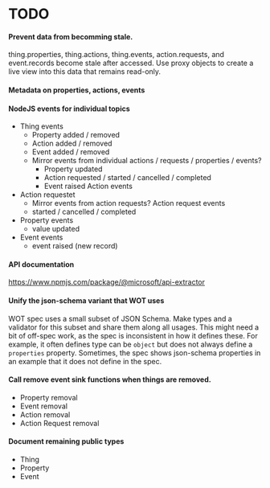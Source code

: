 # TODO

#### Prevent data from becomming stale.

thing.properties, thing.actions, thing.events, action.requests, and event.records become stale after accessed.
Use proxy objects to create a live view into this data that remains read-only.

#### Metadata on properties, actions, events

#### NodeJS events for individual topics

- Thing events
  - Property added / removed
  - Action added / removed
  - Event added / removed
  - Mirror events from individual actions / requests / properties / events?
    - Property updated
    - Action requested / started / cancelled / completed
    - Event raised
      Action events
- Action requestet
  - Mirror events from action requests?
    Action request events
  - started / cancelled / completed
- Property events
  - value updated
- Event events
  - event raised (new record)

#### API documentation

https://www.npmjs.com/package/@microsoft/api-extractor

#### Unify the json-schema variant that WOT uses

WOT spec uses a small subset of JSON Schema. Make types and a validator
for this subset and share them along all usages.
This might need a bit of off-spec work, as the spec is inconsistent in how it defines
these. For example, it often defines type can be `object` but does not always define a `properties` property.
Sometimes, the spec shows json-schema properties in an example that it does not define in the spec.

#### Call remove event sink functions when things are removed.

- Property removal
- Event removal
- Action removal
- Action Request removal

#### Document remaining public types

- Thing
- Property
- Event
